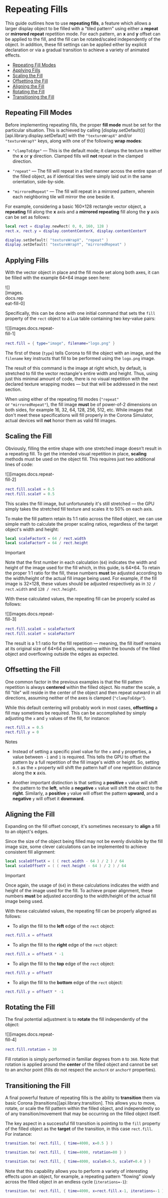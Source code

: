 # Repeating Fills

This guide outlines how to use __repeating&nbsp;fills__, a feature which allows a larger display object to be filled with a "tiled&nbsp;pattern" using either a __repeat__ or __mirrored&nbsp;repeat__ repetition mode. For each pattern, an __x__ and __y__ offset can be applied to the fill, and the fill can be rotated/scaled independently of the object. In addition, these fill settings can be applied either by explicit declaration or via a gradual transition to achieve a variety of animated effects.

<div class="guides-toc">

* [Repeating Fill Modes](#fill-modes)
* [Applying Fills](#apply-fill)
* [Scaling the Fill](#scale-fill)
* [Offsetting the Fill](#offset-fill)
* [Aligning the Fill](#align-fill)
* [Rotating the Fill](#rotate-fill)
* [Transitioning the Fill](#transition-fill)

</div>


<a id="fill-modes"></a>

## Repeating Fill Modes

Before implementing repeating fills, the proper __fill&nbsp;mode__ must be set for the particular situation. This is achieved by calling [display.setDefault()][api.library.display.setDefault] with the `"textureWrapX"` and/or `"textureWrapY"` keys, along with one of the following __wrap&nbsp;modes__:

* `"clampToEdge"` &mdash; This is the default mode; it clamps the texture to either the __x__ or __y__ direction. Clamped fills will __not__ repeat in the clamped direction.

* `"repeat"` &mdash; The fill will repeat in a tiled manner across the entire span of the filled object, as if identical tiles were simply laid out in the same orientation, <nobr>side-by-side</nobr>.

* `"mirroredRepeat"` &mdash; The fill will repeat in a mirrored pattern, wherein each neighboring tile will mirror the one beside it.

For example, considering a basic 160&times;128 rectangle vector object, a __repeating__ fill along the __x__ axis and a __mirrored&nbsp;repeating__ fill along the __y__ axis can be set as follows:

``````lua
local rect = display.newRect( 0, 0, 160, 128 )
rect.x, rect.y = display.contentCenterX, display.contentCenterY

display.setDefault( "textureWrapX", "repeat" )
display.setDefault( "textureWrapY", "mirroredRepeat" )
``````




<a id="apply-fill"></a>

## Applying Fills

With the vector object in place and the fill mode set along both axes, it can be filled with the example 64&times;64 image seen here:

<div style="max-width: 64px; margin-top: 12px; margin-bottom: 12px;">

![][images.docs.repeat-fill-0]

</div>

Specifically, this can be done with one initial command that sets the `fill` property of the `rect` object to a Lua table containing two <nobr>key-value</nobr> pairs:

<div class="float-right" style="max-width: 160px; margin-top: 14px; margin-bottom: 16px; clear: both;">

![][images.docs.repeat-fill-1]

</div>

``````lua
rect.fill = { type="image", filename="logo.png" }
``````

The first of these (`type`) tells Corona to fill the object with an image, and the `filename` key instructs that fill to be performed using the `logo.png` image.

The result of this command is the image at right which, by&nbsp;default, is stretched to fill the vector rectangle's entire width and height. Thus, using just this minimal amount of code, there is no visual repetition with the declared texture wrapping modes&nbsp;&mdash; but that will be addressed in the next section.

<div class="docs-tip-outer docs-tip-color-alert">
<div class="docs-tip-inner-left">
<div class="fa fa-exclamation-circle" style="font-size: 35px;"></div>
</div>
<div class="docs-tip-inner-right">

When using either of the repeating fill modes <nobr>(`"repeat"` or `"mirroredRepeat"`)</nobr>, the fill image __must__ be of <nobr>power-of-2</nobr> dimensions on both sides, for example 16, 32, 64, 128, 256, 512, etc. While images that don't meet these specifications will fill properly in the Corona&nbsp;Simulator, actual devices will __not__ honor them as valid fill images.

</div>
</div>




<a id="scale-fill"></a>

## Scaling the Fill

Obviously, filling the entire shape with one stretched image doesn’t result in a repeating fill. To get the intended visual repetition in place, __scaling__ methods must be used on the object fill. This requires just two additional lines of code:

<div class="float-right" style="max-width: 160px; margin-top: 14px; margin-bottom: 16px; clear: both;">

![][images.docs.repeat-fill-2]

</div>

``````lua
rect.fill.scaleX = 0.5
rect.fill.scaleY = 0.5
``````

This scales the fill image, but unfortunately it's still stretched&nbsp;&mdash; the GPU simply takes the stretched fill texture and scales it to 50% on each axis.

To make the fill pattern retain its 1:1 ratio across the filled object, we can use simple math to calculate the proper scaling ratios, regardless of the target object's width and height:

``````lua
local scaleFactorX = 64 / rect.width
local scaleFactorY = 64 / rect.height
``````

<div class="guide-notebox-imp">
<div class="notebox-title-imp">Important</div>

Note that the first number in each calculation (`64`) indicates the width and height of the image used for the fill which, in this guide, is 64&times;64. To retain the proper 1:1 ratio for the fill, these numbers __must__ be adjusted according to the width/height of the actual fill image being used. For example, if the fill image is 32&times;128, these values should be adjusted respectively as in <nobr>`32 / rect.width`</nobr> and <nobr>`128 / rect.height`</nobr>.

</div>

With these calculated values, the repeating fill can be properly scaled as follows:

<div class="float-right" style="max-width: 160px; margin-top: 14px; margin-bottom: 16px; clear: both;">

![][images.docs.repeat-fill-3]

</div>

``````lua
rect.fill.scaleX = scaleFactorX
rect.fill.scaleY = scaleFactorY
``````

The result is a 1:1 ratio for the fill repetition&nbsp;&mdash; meaning, the fill itself remains at its original size of 64&times;64 pixels, repeating within the bounds of the filled object and overflowing outside the edges as expected.




<a id="offset-fill"></a>

## Offsetting the Fill

One common factor in the previous examples is that the fill pattern repetition is always __centered__ within the filled object. No matter the scale, a fill "tile" will reside in the center of the object and then repeat outward in all directions, assuming neither of the axes is clamped (`"clampToEdge"`).

While this default centering will probably work in most cases, __offsetting__ a fill may sometimes be required. This can be accomplished by simply adjusting the `x` and `y` values of the fill, for instance:

``````lua
rect.fill.x = 0.5
rect.fill.y = 0
``````

<div class="guide-notebox">
<div class="notebox-title">Notes</div>

* Instead of setting a specific pixel value for the `x` and `y` properties, a value between `-1` and `1` is required. This tells the GPU to offset the pattern by a full repetition of the fill image's width or height. So, setting `0.5` as the `x` property will shift the pattern half of one repetition distance along the __x__ axis.

* Another important distinction is that setting a __positive__ `x` value will shift the pattern to the __left__, while a __negative__ `x` value will shift the object to the __right__. Similarly, a __positive__ `y` value will offset the pattern __upward__, and a __negative__ `y` will offset it __downward__.

</div>




<a id="align-fill"></a>

## Aligning the Fill

Expanding on the fill offset concept, it's sometimes necessary to __align__ a fill to an object's edges.

Since the size of the object being filled may not be evenly divisible by the fill image size, some clever calculations can be implemented to achieve consistent fill alignment:

``````lua
local scaleOffsetX = ( ( rect.width - 64 ) / 2 ) / 64
local scaleOffsetY = ( ( rect.height - 64 ) / 2 ) / 64
``````

<div class="guide-notebox-imp">
<div class="notebox-title-imp">Important</div>

Once again, the usage of (`64`) in these calculations indicates the width and height of the image used for the fill. To achieve proper alignment, these numbers __must__ be adjusted according to the width/height of the actual fill image being used.

</div>

With these calculated values, the repeating fill can be properly aligned as follows:

* To align the fill to the __left__ edge of the `rect` object:

<div class="code-indent" style="width: 300px;">

``````lua
rect.fill.x = offsetX
``````

</div>

* To align the fill to the __right__ edge of the `rect` object:

<div class="code-indent" style="width: 300px;">

``````lua
rect.fill.x = offsetX * -1
``````

</div>

* To align the fill to the __top__ edge of the `rect` object:

<div class="code-indent" style="width: 300px;">

``````lua
rect.fill.y = offsetY
``````

</div>

* To align the fill to the __bottom__ edge of the `rect` object:

<div class="code-indent" style="width: 300px;">

``````lua
rect.fill.y = offsetY * -1
``````

</div>




<a id="rotate-fill"></a>

## Rotating the Fill

The final potential adjustment is to __rotate__ the fill independently of the object:

<div class="float-right" style="max-width: 160px; margin-top: 14px; margin-bottom: 16px; clear: both;">

![][images.docs.repeat-fill-4]

</div>

``````lua
rect.fill.rotation = 30
``````

Fill rotation is simply performed in familiar degrees from `0` to `360`. Note that rotation is applied around the __center__ of the filled object and cannot be set to an anchor point (fills&nbsp;do not respect the `anchorX` or `anchorY`&nbsp;properties).




<a id="transition-fill"></a>

## Transitioning the Fill

A final powerful feature of repeating fills is the ability to __transition__ them via basic Corona [transitions][api.library.transition]. This allows you to move, rotate, or scale the fill pattern within the filled object, and independently so of any transition/movement that may be occurring on the filled object itself.

The key aspect in a successful fill transition is pointing to the `fill` property of the filled object as the __target__ of the transition, in this case `rect.fill`. For&nbsp;instance:

``````lua
transition.to( rect.fill, { time=4000, x=0.5 } )
``````

``````lua
transition.to( rect.fill, { time=4000, rotation=80 } )
``````

``````lua
transition.to( rect.fill, { time=4000, scaleX=0.5, scaleY=0.4 } )
``````

<div class="docs-tip-outer">
<div class="docs-tip-inner-left">
<div class="fa fa-cog"></div>
</div>
<div class="docs-tip-inner-right">

Note that this capability allows you to perform a variety of interesting effects upon an object, for example, a repeating pattern "flowing" slowly across the filled object in an endless cycle (`iterations=-1`):

``````lua
transition.to( rect.fill, { time=4000, x=rect.fill.x-1, iterations=-1 } )
``````

</div>
</div>
